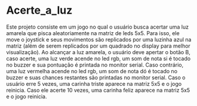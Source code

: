 # Acerte_a_luz

Este projeto consiste em um jogo no qual o usuário busca acertar uma luz amarela que pisca aleatoriamente na matriz de leds 5x5. Para isso, ele move o joystick e seus movimentos são replicados por uma luzinha azul na matriz (além de serem replicados por um quadrado no display para melhor visualização). Ao alcançar a luz amarela, o usuário deve apertar o botão B, caso acerte, uma luz verde acende no led rgb, um som de nota si é tocado no buzzer e sua pontuação é printada no monitor serial. Caso contrário, uma luz vermelha acende no led rgb, um som de nota dó é tocado no buzzer e suas chances restantes são printadas no monitor serial. 
Caso o usuário erre 5 vezes, uma carinha triste aparece na matriz 5x5 e o jogo reinicia.
Caso ele acerte 10 vezes, uma carinha feliz aparece na matriz 5x5 e o jogo reinicia. 
